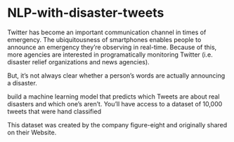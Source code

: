 # NLP-with-disaster-tweets

Twitter has become an important communication channel in times of emergency.
The ubiquitousness of smartphones enables people to announce an emergency they’re observing in real-time. Because of this, more agencies are interested in programatically monitoring Twitter (i.e. disaster relief organizations and news agencies).

But, it’s not always clear whether a person’s words are actually announcing a disaster.

build a machine learning model that predicts which Tweets are about real disasters and which one’s aren’t. You’ll have access to a dataset of 10,000 tweets that were hand classified

This dataset was created by the company figure-eight and originally shared on their Website.
